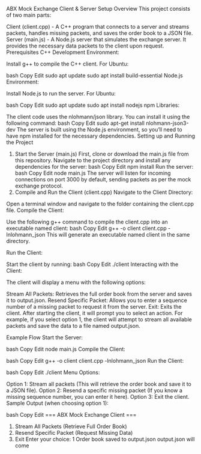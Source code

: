 ABX Mock Exchange Client & Server Setup
Overview
This project consists of two main parts:

Client (client.cpp) - A C++ program that connects to a server and streams packets, handles missing packets, and saves the order book to a JSON file.
Server (main.js) - A Node.js server that simulates the exchange server. It provides the necessary data packets to the client upon request.
Prerequisites
C++ Development Environment:

Install g++ to compile the C++ client.
For Ubuntu:

bash
Copy
Edit
sudo apt update
sudo apt install build-essential
Node.js Environment:

Install Node.js to run the server.
For Ubuntu:

bash
Copy
Edit
sudo apt update
sudo apt install nodejs npm
Libraries:

The client code uses the nlohmann/json library. You can install it using the following command:
bash
Copy
Edit
sudo apt-get install nlohmann-json3-dev
The server is built using the Node.js environment, so you’ll need to have npm installed for the necessary dependencies.
Setting up and Running the Project
1. Start the Server (main.js)
First, clone or download the main.js file from this repository.
Navigate to the project directory and install any dependencies for the server:
bash
Copy
Edit
npm install
Run the server:
bash
Copy
Edit
node main.js
The server will listen for incoming connections on port 3000 by default, sending packets as per the mock exchange protocol.
2. Compile and Run the Client (client.cpp)
Navigate to the Client Directory:

Open a terminal window and navigate to the folder containing the client.cpp file.
Compile the Client:

Use the following g++ command to compile the client.cpp into an executable named client:
bash
Copy
Edit
g++ -o client client.cpp -lnlohmann_json
This will generate an executable named client in the same directory.

Run the Client:

Start the client by running:
bash
Copy
Edit
./client
Interacting with the Client:

The client will display a menu with the following options:

Stream All Packets: Retrieves the full order book from the server and saves it to output.json.
Resend Specific Packet: Allows you to enter a sequence number of a missing packet to request it from the server.
Exit: Exits the client.
After starting the client, it will prompt you to select an action. For example, if you select option 1, the client will attempt to stream all available packets and save the data to a file named output.json.

Example Flow
Start the Server:

bash
Copy
Edit
node main.js
Compile the Client:

bash
Copy
Edit
g++ -o client client.cpp -lnlohmann_json
Run the Client:

bash
Copy
Edit
./client
Menu Options:

Option 1: Stream all packets (This will retrieve the order book and save it to a JSON file).
Option 2: Resend a specific missing packet (If you know a missing sequence number, you can enter it here).
Option 3: Exit the client.
Sample Output (when choosing option 1):

bash
Copy
Edit
=== ABX Mock Exchange Client ===
1. Stream All Packets (Retrieve Full Order Book)
2. Resend Specific Packet (Request Missing Data)
3. Exit
Enter your choice: 1
Order book saved to output.json
output.json will  come
